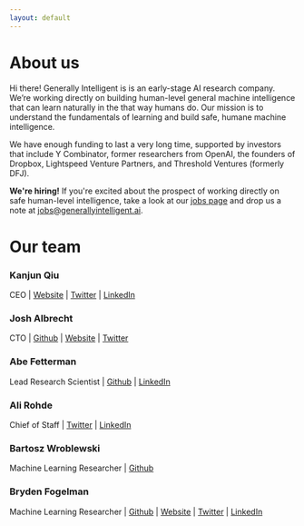```yaml
---
layout: default
---
```


# About us
Hi there! Generally Intelligent is is an early-stage AI research company. We’re working directly on building human-level general machine intelligence that can learn naturally in the that way humans do. Our mission is to understand the fundamentals of learning and build safe, humane machine intelligence.

We have enough funding to last a very long time, supported by investors that include Y Combinator, former researchers from OpenAI, the founders of Dropbox, Lightspeed Venture Partners, and Threshold Ventures (formerly DFJ). 

**We're hiring!** If you're excited about the prospect of working directly on safe human-level intelligence, take a look at our [jobs page](https://www.notion.so/Generally-Intelligent-Job-Board-62b9247c778447989ec8006951843ce8) and drop us a note at [jobs@generallyintelligent.ai](mailto:jobs@generallyintelligent.ai).


# Our team

### **Kanjun Qiu**
CEO | [Website](https://kanjun.me) | [Twitter](https://twitter.com/kanjun) | [LinkedIn](https://www.linkedin.com/in/kanjun/)

### **Josh Albrecht**
CTO | [Github](https://github.com/joshalbrecht) | [Website](http://joshalbrecht.com/) | [Twitter](https://twitter.com/joshalbrecht)

### **Abe Fetterman**
Lead Research Scientist | [Github](https://github.com/abefetterman) | [LinkedIn](https://www.linkedin.com/in/abe-fetterman-85b57252/)

### **Ali Rohde**
Chief of Staff | [Twitter](https://twitter.com/RohdeAli) | [LinkedIn](https://www.linkedin.com/in/ali-rohde-90719970/)

### **Bartosz Wroblewski**
Machine Learning Researcher | [Github](https://github.com/bawr)

### **Bryden Fogelman**
Machine Learning Researcher | [Github](https://github.com/brydenfogelman) | [Website](https://www.brydenfogelman.com/) | [Twitter](https://twitter.com/BrydenFogelman) | [LinkedIn](https://www.linkedin.com/in/brydenfogelman/)


